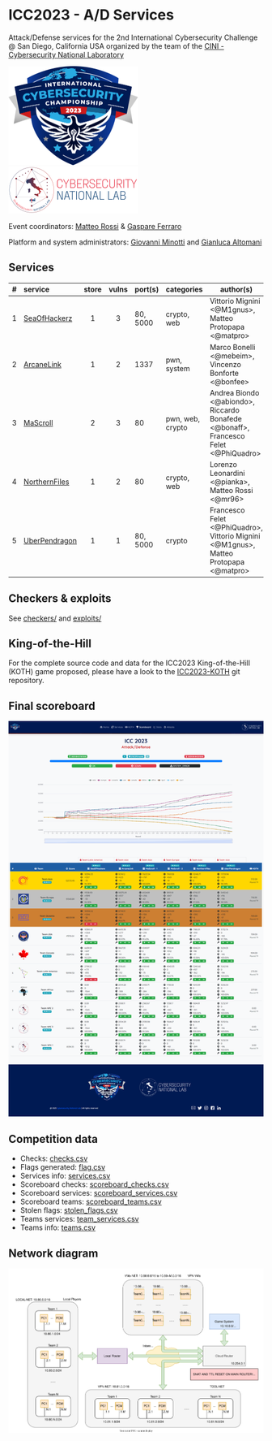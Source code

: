 # ICC2023 - A/D Services

Attack/Defense services for the 2nd International Cybersecurity Challenge @ San Diego, California USA organized by the team of the [CINI - Cybersecurity National Laboratory](https://cybersecnatlab.it)

<p float="left">
  <a href="https://www.ic3.games/">
  <img src="img/icc23.png" width="256" />
  </a>
  <a href="https://cybersecnatlab.it">
  <img src="img/cybersecnatlab.png" width="256" /> 
  </a>
</p>

Event coordinators: [Matteo Rossi](https://github.com/mr-96) & [Gaspare Ferraro](https://github.com/GaspareG)

Platform and system administrators: [Giovanni Minotti](https://github.com/Giotino) and [Gianluca Altomani](https://github.com/devgianlu)

## Services

|  #  | service                                 | store | vulns | port(s)  | categories       | author(s)                                                                            |
| :-: | :-------------------------------------- | :---: | :---: | :------- | ---------------- | ------------------------------------------------------------------------------------ |
|  1  | [SeaOfHackerz](/sources/SeaOfHackerz)   |   1   |   3   | 80, 5000 | crypto, web      | Vittorio Mignini <@M1gnus>, Matteo Protopapa <@matpro>                               |
|  2  | [ArcaneLink](/sources/ArcaneLink)       |   1   |   2   | 1337     | pwn, system      | Marco Bonelli <@mebeim>, Vincenzo Bonforte <@bonfee>                                 |
|  3  | [MaScroll](/sources/MaScroll)           |   2   |   3   | 80       | pwn, web, crypto | Andrea Biondo <@abiondo>, Riccardo Bonafede <@bonaff>, Francesco Felet <@PhiQuadro>  |
|  4  | [NorthernFiles](/sources/NorthernFiles) |   1   |   2   | 80       | crypto, web      | Lorenzo Leonardini <@pianka>, Matteo Rossi <@mr96>                                   |
|  5  | [UberPendragon](/sources/UberPendragon) |   1   |   1   | 80, 5000 | crypto           | Francesco Felet <@PhiQuadro>, Vittorio Mignini <@M1gnus>, Matteo Protopapa <@matpro> |

## Checkers & exploits

See [checkers/](/checkers) and [exploits/](/exploits)

## King-of-the-Hill

For the complete source code and data for the ICC2023 King-of-the-Hill (KOTH) game proposed, please have a look to the [ICC2023-KOTH](https://github.com/CybersecNatLab/ICC2023-KOTH) git repository.

## Final scoreboard

![scoreboard](/img/scoreboard.png)

## Competition data

- Checks: [checks.csv](/data/checks.csv)
- Flags generated: [flag.csv](/data/flags.csv)
- Services info: [services.csv](/data/services.csv)
- Scoreboard checks: [scoreboard_checks.csv](/data/scoreboard_checks.csv)
- Scoreboard services: [scoreboard_services.csv](/data/scoreboard_services.csv)
- Scoreboard teams: [scoreboard_teams.csv](/data/scoreboard_teams.csv)
- Stolen flags: [stolen_flags.csv](/data/stolen_flags.csv)
- Teams services: [team_services.csv](/data/team_services.csv)
- Teams info: [teams.csv](/data/teams.csv)

## Network diagram

![network](/img/network.svg)
